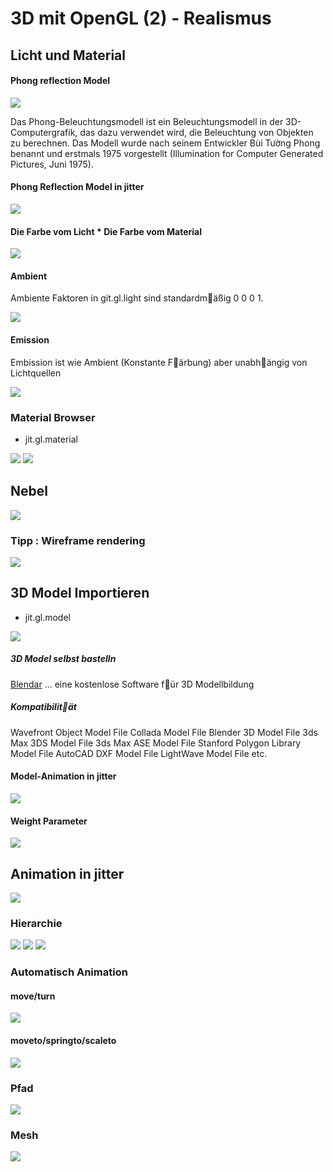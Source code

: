 # 3D mit OpenGL (2) - Realismus

## Licht und Material

#### Phong reflection Model


![](https://upload.wikimedia.org/wikipedia/commons/6/6b/Phong_components_version_4.png)

Das Phong-Beleuchtungsmodell ist ein Beleuchtungsmodell in der 3D-Computergrafik, das dazu verwendet wird, die Beleuchtung von Objekten zu berechnen. Das Modell wurde nach seinem Entwickler Bùi Tường Phong benannt und erstmals 1975 vorgestellt (Illumination for Computer Generated Pictures, Juni 1975).


#### Phong Reflection Model in jitter

![](K8/1.png)


#### Die Farbe vom Licht * Die Farbe vom Material

![](K8/2.png)

#### Ambient

Ambiente Faktoren in git.gl.light sind standardm￿äßig 0 0 0 1.

![](K8/3.png)

#### Emission

Embission ist wie Ambient (Konstante F￿ärbung) aber unabh￿ängig von Lichtquellen

![](K8/4.png)

### Material Browser

- jit.gl.material

![](K8/matbrowse.png)
![](K8/matbrowse_win.png)


## Nebel

![](K8/fog.png)

### Tipp : Wireframe rendering

![](K8/wireframe.png)

## 3D Model Importieren 
- jit.gl.model

![](K8/5.png)

##### 3D Model selbst bastelln

[Blendar](https://www.blender.org/) ... eine kostenlose Software f￿ür 3D Modellbildung

##### Kompatibilit￿ät
Wavefront Object Model File
Collada Model File
Blender 3D Model File
3ds Max 3DS Model File
3ds Max ASE Model File
Stanford Polygon Library Model File
AutoCAD DXF Model File
LightWave Model File etc.

#### Model-Animation in jitter

![](K8/6.png)

#### Weight Parameter

![](K8/6_extra.png)


## Animation in jitter

![](K8/7.png)

### Hierarchie

![](K8/8.1.png)
![](K8/8.2.png)
![](K8/8.3.png)

### Automatisch Animation

#### move/turn
![](K8/9.1.png)

#### moveto/springto/scaleto
![](K8/9.2.png)

### Pfad

![](K8/10.png)


### Mesh

![](K8/11.png)



